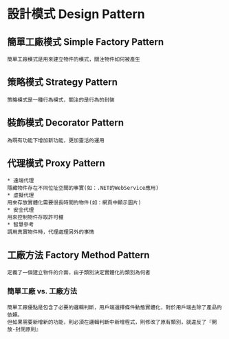 # 設計模式 Design Pattern
## 簡單工廠模式 Simple Factory Pattern
```
簡單工廠模式是用來建立物件的模式，關注物件如何被產生
```
## 策略模式 Strategy Pattern
```
策略模式是一種行為模式，關注的是行為的封裝
```
## 裝飾模式 Decorator Pattern
```
為既有功能下增加新功能，更加靈活的運用
```
## 代理模式 Proxy Pattern
```
* 遠端代理
隱藏物件存在不同位址空間的事實(如：.NET的WebService應用)
* 虛擬代理
用來存放實體化需要很長時間的物件(如：網頁中顯示圖片)
* 安全代理
用來控制物件存取許可權
* 智慧參考
調用真實物件時，代理處理另外的事情
```
## 工廠方法 Factory Method Pattern
```
定義了一個建立物件的介面，由子類別決定實體化的類別為何者
```
### 簡單工廠 vs. 工廠方法
```
簡單工廠優點是包含了必要的邏輯判斷，用戶端選擇條件動態實體化，對於用戶端去除了產品的依賴。
但如果需要新增新的功能，則必須在邏輯判斷中新增程式，則修改了原有類別，就違反了『開放-封閉原則』

```
